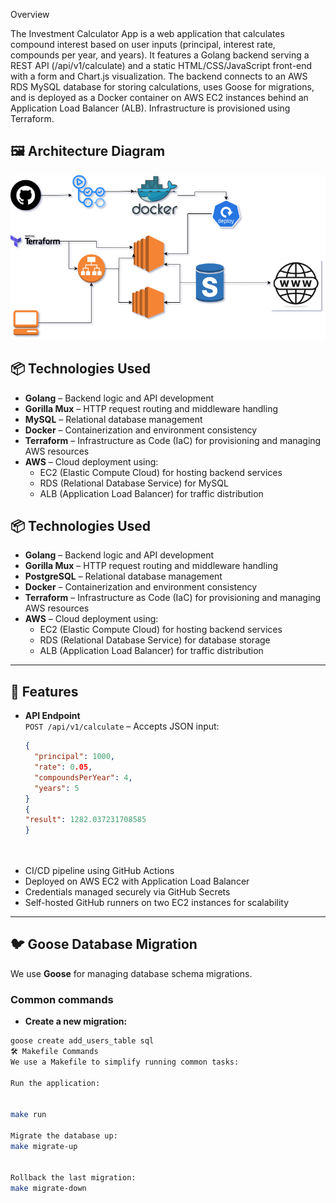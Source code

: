 Overview

The Investment Calculator App is a web application that calculates compound interest based on user inputs (principal, interest rate, compounds per year, and years). It features a Golang backend serving a REST API (/api/v1/calculate) and a static HTML/CSS/JavaScript front-end with a form and Chart.js visualization. The backend connects to an AWS RDS MySQL database for storing calculations, uses Goose for migrations, and is deployed as a Docker container on AWS EC2 instances behind an Application Load Balancer (ALB). Infrastructure is provisioned using Terraform.

## 🖼️ Architecture Diagram

![Architecture](./assets/calclulatorApp.drawio.png)

## 📦 Technologies Used

- **Golang** – Backend logic and API development  
- **Gorilla Mux** – HTTP request routing and middleware handling  
- **MySQL** – Relational database management  
- **Docker** – Containerization and environment consistency  
- **Terraform** – Infrastructure as Code (IaC) for provisioning and managing AWS resources  
- **AWS** – Cloud deployment using:
  - EC2 (Elastic Compute Cloud) for hosting backend services  
  - RDS (Relational Database Service) for MySQL  
  - ALB (Application Load Balancer) for traffic distribution

## 📦 Technologies Used

- **Golang** – Backend logic and API development  
- **Gorilla Mux** – HTTP request routing and middleware handling  
- **PostgreSQL** – Relational database management  
- **Docker** – Containerization and environment consistency  
- **Terraform** – Infrastructure as Code (IaC) for provisioning and managing AWS resources  
- **AWS** – Cloud deployment using:
  - EC2 (Elastic Compute Cloud) for hosting backend services  
  - RDS (Relational Database Service) for database storage  
  - ALB (Application Load Balancer) for traffic distribution

---

## 🚀 Features

- **API Endpoint**  
  `POST /api/v1/calculate` – Accepts JSON input:
  ```json
  {
    "principal": 1000,
    "rate": 0.05,
    "compoundsPerYear": 4,
    "years": 5
  }
  {
  "result": 1282.037231708585
  }




- CI/CD pipeline using GitHub Actions
- Deployed on AWS EC2 with Application Load Balancer
- Credentials managed securely via GitHub Secrets
- Self-hosted GitHub runners on two EC2 instances for scalability

---

## 🐦 Goose Database Migration

We use **Goose** for managing database schema migrations.

### Common commands

- **Create a new migration:**

```bash
goose create add_users_table sql
🛠️ Makefile Commands
We use a Makefile to simplify running common tasks:

Run the application:


make run

Migrate the database up:
make migrate-up


Rollback the last migration:
make migrate-down